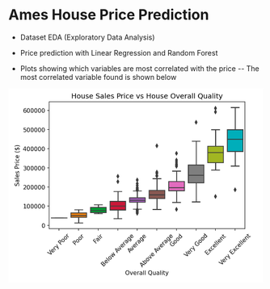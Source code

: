 # Ames House Price Prediction 

- Dataset EDA (Exploratory Data Analysis)
- Price prediction with Linear Regression and Random Forest

- Plots showing which variables are most correlated with the price 
-- The most correlated variable found is shown below

![Alt text](/Price_OverallQuality.png?raw=true "Price_OverallQuality")